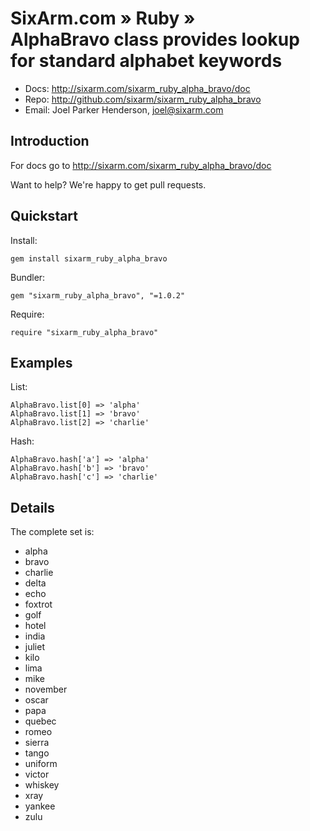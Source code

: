 # SixArm.com » Ruby » <br> AlphaBravo class provides lookup for standard alphabet keywords

* Docs: <http://sixarm.com/sixarm_ruby_alpha_bravo/doc>
* Repo: <http://github.com/sixarm/sixarm_ruby_alpha_bravo>
* Email: Joel Parker Henderson, <joel@sixarm.com>


## Introduction

For docs go to <http://sixarm.com/sixarm_ruby_alpha_bravo/doc>

Want to help? We're happy to get pull requests.


## Quickstart

Install:

    gem install sixarm_ruby_alpha_bravo

Bundler:

    gem "sixarm_ruby_alpha_bravo", "=1.0.2"

Require:

    require "sixarm_ruby_alpha_bravo"


## Examples

List:

    AlphaBravo.list[0] => 'alpha'
    AlphaBravo.list[1] => 'bravo'
    AlphaBravo.list[2] => 'charlie'

Hash:

    AlphaBravo.hash['a'] => 'alpha'
    AlphaBravo.hash['b'] => 'bravo'
    AlphaBravo.hash['c'] => 'charlie'


## Details

The complete set is:

  * alpha
  * bravo
  * charlie
  * delta
  * echo
  * foxtrot
  * golf
  * hotel
  * india
  * juliet
  * kilo
  * lima
  * mike
  * november
  * oscar
  * papa
  * quebec
  * romeo
  * sierra
  * tango
  * uniform
  * victor
  * whiskey
  * xray
  * yankee
  * zulu

